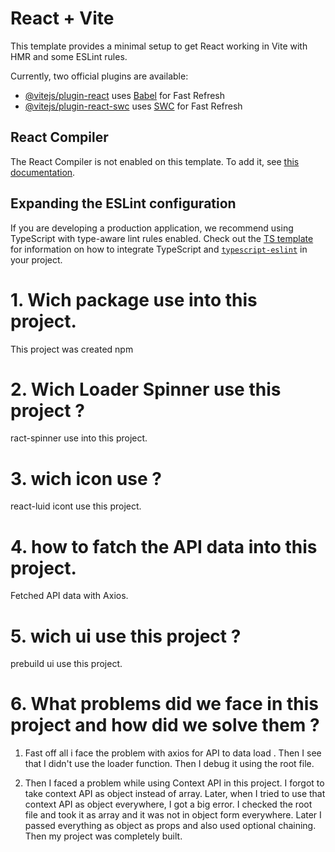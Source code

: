 # React + Vite

This template provides a minimal setup to get React working in Vite with HMR and some ESLint rules.

Currently, two official plugins are available:

- [@vitejs/plugin-react](https://github.com/vitejs/vite-plugin-react/blob/main/packages/plugin-react) uses [Babel](https://babeljs.io/) for Fast Refresh
- [@vitejs/plugin-react-swc](https://github.com/vitejs/vite-plugin-react/blob/main/packages/plugin-react-swc) uses [SWC](https://swc.rs/) for Fast Refresh

## React Compiler

The React Compiler is not enabled on this template. To add it, see [this documentation](https://react.dev/learn/react-compiler/installation).

## Expanding the ESLint configuration

If you are developing a production application, we recommend using TypeScript with type-aware lint rules enabled. Check out the [TS template](https://github.com/vitejs/vite/tree/main/packages/create-vite/template-react-ts) for information on how to integrate TypeScript and [`typescript-eslint`](https://typescript-eslint.io) in your project.





# 1. Wich package use into this project.


This project was created npm 


# 2. Wich Loader Spinner use this project ?

ract-spinner use into this project.

# 3. wich icon use ? 

react-luid icont use this project.

# 4. how to fatch the API data into this project.


Fetched API data with Axios.

# 5. wich ui use this project ?

prebuild ui use this project.

# 6. What problems did we face in this project and how did we solve them ?

1. Fast off all i face the problem with axios for API to data load . Then I see that I didn't use the loader function. Then I debug it using the root file.

2. Then I faced a problem while using Context API in this project. I forgot to take context API as object instead of array. Later, when I tried to use that context API as object everywhere, I got a big error. I checked the root file and took it as array and it was not in object form everywhere. Later I passed everything as object as props and also used optional chaining. Then my project was completely built.
